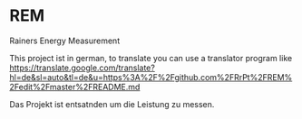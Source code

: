 # REM
Rainers Energy Measurement

This project ist in german, to translate you can use a translator program like https://translate.google.com/translate?hl=de&sl=auto&tl=de&u=https%3A%2F%2Fgithub.com%2FRrPt%2FREM%2Fedit%2Fmaster%2FREADME.md

Das Projekt ist entsatnden um die Leistung zu messen.
